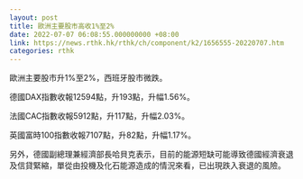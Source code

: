 ```yaml
---
layout: post
title: 歐洲主要股市高收1%至2%
date: 2022-07-07 06:08:55.000000000 +08:00
link: https://news.rthk.hk/rthk/ch/component/k2/1656555-20220707.htm
categories: rthk
---
```


歐洲主要股市升1%至2%，西班牙股市微跌。

德國DAX指數收報12594點，升193點，升幅1.56%。

法國CAC指數收報5912點，升117點，升幅2.03%。

英國富時100指數收報7107點，升82點，升幅1.17%。

另外，德國副總理兼經濟部長哈貝克表示，目前的能源短缺可能導致德國經濟衰退及信貸緊縮，單從由投機及化石能源造成的情況來看，已出現跌入衰退的風險。

